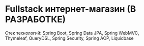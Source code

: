 # Fullstack интернет-магазин (В РАЗРАБОТКЕ)
Стек технологий: Spring Boot, Spring Data JPA, Spring WebMVC, Thymeleaf, QueryDSL, Spring Security, Spring AOP, Liquidbase

